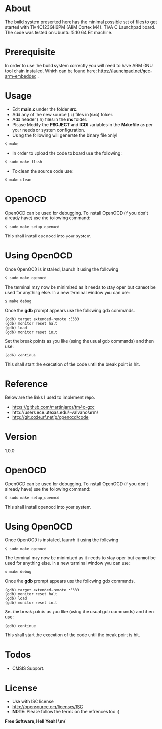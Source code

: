 # About

The build system presented here has the minimal possible set of files to get started with TM4C123GH6PM (ARM Cortex M4). TIVA C Launchpad board. The code was tested on Ubuntu 15.10 64 Bit machine.

# Prerequisite
In order to use the build system correctly you will need to have ARM GNU tool chain installed. Which can be found here: https://launchpad.net/gcc-arm-embedded .

# Usage
- Edit **main.c** under the folder **src**. 
- Add any of the new source (.c) files in (**src**) folder.
- Add header (.h) files in the **inc** folder.
- Please Modify the **PROJECT** and **ICDI** variables in the **Makefile** as per your needs or system configuration.
- Using the following will generate the binary file only!
``` 
$ make
```
- In order to upload the code to board use the following:
``` 
$ sudo make flash
```
- To clean the source code use:
``` 
$ make clean
```

# OpenOCD
OpenOCD can be used for debugging. To install OpenOCD (if you don't already have) use the following command:
```
$ sudo make setup_openocd
```
This shall install openocd into your system.

# Using OpenOCD
Once OpenOCD is installed, launch it using the following
```
$ sudo make openocd
```
The terminal may now be minimized as it needs to stay open but cannot be used for anything else.
In a new terminal window you can use:
```
$ make debug 
```

Once the **gdb** prompt appears use the following gdb commands.
```
(gdb) target extended-remote :3333
(gdb) monitor reset halt
(gdb) load
(gdb) monitor reset init
```
Set the break points as you like (using the usual gdb commands) and then use:
```
(gdb) continue
```
This shall start the execution of the code until the break point is hit. 

# Reference
Below are the links I used to implement repo.
- https://github.com/martinjaros/tm4c-gcc
- http://users.ece.utexas.edu/~valvano/arm/
- http://git.code.sf.net/p/openocd/code

# Version
1.0.0

# OpenOCD
OpenOCD can be used for debugging. To install OpenOCD (if you don't already have) use the following command:
```
$ sudo make setup_openocd
```
This shall install openocd into your system.

# Using OpenOCD
Once OpenOCD is installed, launch it using the following
```
$ sudo make openocd
```
The terminal may now be minimized as it needs to stay open but cannot be used for anything else.
In a new terminal window you can use:
```
$ make debug 
```

Once the **gdb** prompt appears use the following gdb commands.
```
(gdb) target extended-remote :3333
(gdb) monitor reset halt
(gdb) load
(gdb) monitor reset init
```
Set the break points as you like (using the usual gdb commands) and then use:
```
(gdb) continue
```
This shall start the execution of the code until the break point is hit. 

# Todos
 - CMSIS Support.
 
# License
- Use with ISC license:
- http://opensource.org/licenses/ISC
- **NOTE**: Please follow the terms on the refrences too :)

**Free Software, Hell Yeah! \m/**
